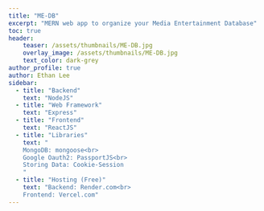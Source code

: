 ```yaml
---
title: "ME-DB"
excerpt: "MERN web app to organize your Media Entertainment Database"
toc: true
header:
    teaser: /assets/thumbnails/ME-DB.jpg
    overlay_image: /assets/thumbnails/ME-DB.jpg
    text_color: dark-grey
author_profile: true
author: Ethan Lee
sidebar:
  - title: "Backend"
    text: "NodeJS"
  - title: "Web Framework"
    text: "Express"
  - title: "Frontend"
    text: "ReactJS"
  - title: "Libraries"
    text: "
    MongoDB: mongoose<br>
    Google Oauth2: PassportJS<br>
    Storing Data: Cookie-Session
    "
  - title: "Hosting (Free)"
    text: "Backend: Render.com<br>
    Frontend: Vercel.com"
---
```


